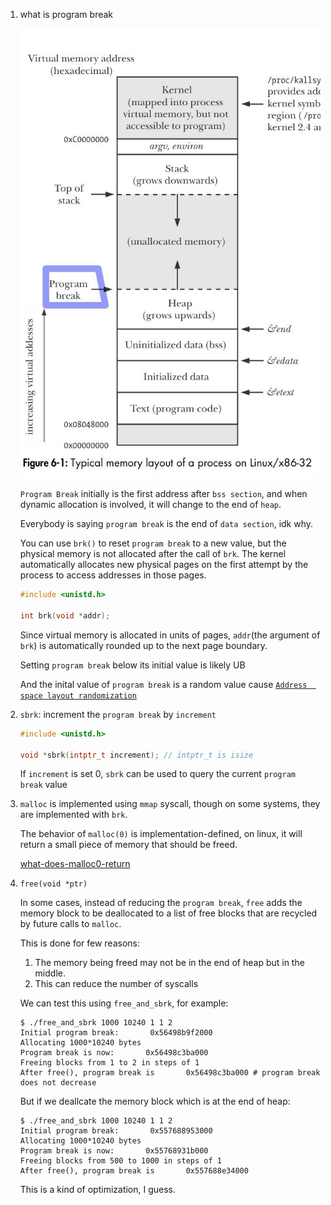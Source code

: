 1. what is program break

   ![diagram](https://github.com/SteveLauC/pic/blob/main/photo_2022-08-02_09-40-52.jpg)

   `Program Break` initially is the first address after `bss section`, and when 
   dynamic allocation is involved, it will change to the end of `heap`. 

   Everybody is saying `program break` is the end of `data section`, idk why.

   You can use `brk()` to reset `program break` to a new value, but the physical
   memory is not allocated after the call of `brk`. The kernel automatically 
   allocates new physical pages on the first attempt by the process to access
   addresses in those pages.

   ```c
   #include <unistd.h>
    
   int brk(void *addr);
   ```

   Since virtual memory is allocated in units of pages, `addr`(the argument of
   `brk`) is automatically rounded up to the next page boundary.

   Setting `program break` below its initial value is likely UB

   And the inital value of `program break` is a random value cause [`Address 
   space layout randomization`](https://en.wikipedia.org/wiki/Address_space_layout_randomization)

2. `sbrk`: increment the `program break` by `increment`
  
   ```c
   #include <unistd.h>
    
   void *sbrk(intptr_t increment); // intptr_t is isize
   ```

   If `increment` is set 0, `sbrk` can be used to query the current `program break`
   value

3. `malloc` is implemented using `mmap` syscall, though on some systems, they
   are implemented with `brk`.

   The behavior of `malloc(0)` is implementation-defined, on linux, it will return
   a small piece of memory that should be freed.

   [what-does-malloc0-return](https://stackoverflow.com/questions/2132273/what-does-malloc0-return)

4. `free(void *ptr)`

   In some cases, instead of reducing the `program break`, `free` adds the 
   memory block to be deallocated to a list of free blocks that are recycled 
   by future calls to `malloc`.

   This is done for few reasons:
   1. The memory being freed may not be in the end of heap but in the middle.
   2. This can reduce the number of syscalls


   We can test this using `free_and_sbrk`, for example:
   ```shell
   $ ./free_and_sbrk 1000 10240 1 1 2
   Initial program break:       0x56498b9f2000
   Allocating 1000*10240 bytes
   Program break is now:       0x56498c3ba000
   Freeing blocks from 1 to 2 in steps of 1
   After free(), program break is       0x56498c3ba000 # program break does not decrease
   ```

   But if we deallcate the memory block which is at the end of heap:
   ```shell
   $ ./free_and_sbrk 1000 10240 1 1 2
   Initial program break:       0x557688953000
   Allocating 1000*10240 bytes
   Program break is now:       0x55768931b000
   Freeing blocks from 500 to 1000 in steps of 1
   After free(), program break is       0x557688e34000
   ```

   This is a kind of optimization, I guess.
